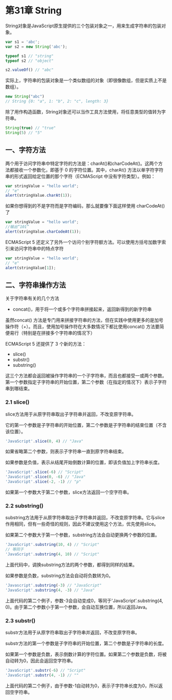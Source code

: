 # 第31章 String

String对象是JavaScript原生提供的三个包装对象之一，用来生成字符串的包装对象。

```js
var s1 = 'abc';
var s2 = new String('abc');

typeof s1 // "string"
typeof s2 // "object"

s2.valueOf() // "abc"
```

实际上，字符串的包装对象是一个类似数组的对象（即很像数组，但是实质上不是数组）。

```js
new String("abc")
// String {0: "a", 1: "b", 2: "c", length: 3}
```

除了用作构造函数，String对象还可以当作工具方法使用，将任意类型的值转为字符串。

```js
String(true) // "true"
String(5) // "5"
```

## 一、字符方法

两个用于访问字符串中特定字符的方法是：charAt\(\)和charCodeAt\(\)。这两个方法都接收一个参数化，即基于 0 的字符位置。其中，charAt\(\) 方法以单字符字符串的形式返回给定位置的那个字符（ECMAScript 中没有字符类型）。例如：

```js
var stringValue = "hello world";
// "e"
alert(stringValue.charAt(1));
```

如果你想得到的不是字符而是字符编码，那么就要像下面这样使用 charCodeAt\(\) 了

```js
var stringValue = "hello world";
//输出“101”
alert(stringValue.charCodeAt(1));
```

ECMAScript 5 还定义了另外一个访问个别字符额方法。可以使用方括号加数字索引来访问字符串中的特点字符

```js
var stringValue = "hello world";
// "e"
alert(stringValue[1]);
```

## 二、字符串操作方法

关于字符串有关的几个方法

* concat\(\)，用于将一个或多个字符串拼接起来，返回新得到的新字符串

虽然concat\(\) 方法是专门用来拼接字符串的方法，但在实践中使用更多的是加号操作符（+）。而且，使用加号操作符在大多数情况下都比使用concat\(\) 方法要简便易行（特别是在拼接多个字符串的情况下）

ECMAScript 5 还提供了 3 个新的方法：

* slice\(\)
* substr\(\)
* substring\(\)

这三个方法都会返回被操作字符串的一个子字符串，而且也都接受一或两个参数。第一个参数指定子字符串的开始位置，第二个参数（在指定的情况下）表示子字符串到哪结束。

### 2.1 slice\(\)

slice方法用于从原字符串取出子字符串并返回，不改变原字符串。

它的第一个参数是子字符串的开始位置，第二个参数是子字符串的结束位置（不含该位置）。

```js
'JavaScript'.slice(0, 4) // "Java"
```

如果省略第二个参数，则表示子字符串一直到原字符串结束。

如果参数是负值，表示从结尾开始倒数计算的位置，即该负值加上字符串长度。

```js
'JavaScript'.slice(-6) // "Script"
'JavaScript'.slice(0, -6) // "Java"
'JavaScript'.slice(-2, -1) // "p"
```

如果第一个参数大于第二个参数，slice方法返回一个空字符串。

### 2.2 substring\(\)

substring方法用于从原字符串取出子字符串并返回，不改变原字符串。它与slice作用相同，但有一些奇怪的规则，因此不建议使用这个方法，优先使用slice。

如果第二个参数大于第一个参数，substring方法会自动更换两个参数的位置。

```js
'JavaScript'.substring(10, 4) // "Script"
// 等同于
'JavaScript'.substring(4, 10) // "Script"
```

上面代码中，调换substring方法的两个参数，都得到同样的结果。

如果参数是负数，substring方法会自动将负数转为0。

```js
'Javascript'.substring(-3) // "JavaScript"
'JavaScript'.substring(4, -3) // "Java"
```

上面代码的第二个例子，参数-3会自动变成0，等同于'JavaScript'.substring\(4, 0\)。由于第二个参数小于第一个参数，会自动互换位置，所以返回Java。

### 2.3 substr\(\)

substr方法用于从原字符串取出子字符串并返回，不改变原字符串。

substr方法的第一个参数是子字符串的开始位置，第二个参数是子字符串的长度。

如果第一个参数是负数，表示倒数计算的字符位置。如果第二个参数是负数，将被自动转为0，因此会返回空字符串。

```js
'JavaScript'.substr(-6) // "Script"
'JavaScript'.substr(4, -1) // ""
```

上面代码的第二个例子，由于参数-1自动转为0，表示子字符串长度为0，所以返回空字符串。



